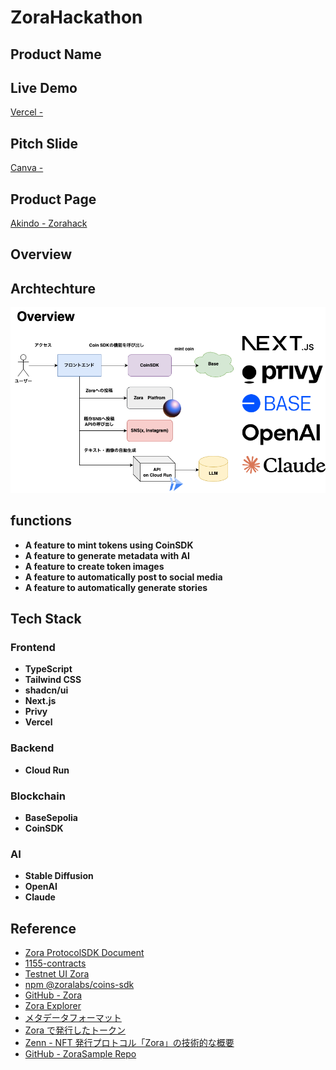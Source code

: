 # ZoraHackathon

## Product Name

## Live Demo

[Vercel - ]()

## Pitch Slide

[Canva - ]()

## Product Page

[Akindo - Zorahack](https://app.akindo.io/communities/pe6EzVQPafJgLnDE)

## Overview

## Archtechture

![](./docs/overview.drawio.png)

## functions

- **A feature to mint tokens using CoinSDK**
- **A feature to generate metadata with AI**
- **A feature to create token images**
- **A feature to automatically post to social media**
- **A feature to automatically generate stories**

## Tech Stack

### Frontend

- **TypeScript**
- **Tailwind CSS**
- **shadcn/ui**
- **Next.js**
- **Privy**
- **Vercel**

### Backend

- **Cloud Run**

### Blockchain

- **BaseSepolia**
- **CoinSDK**

### AI

- **Stable Diffusion**
- **OpenAI**
- **Claude**

## Reference

- [Zora ProtocolSDK Document](https://docs.zora.co/protocol-sdk/introduction)
- [1155-contracts](https://github.com/ourzora/zora-protocol/tree/main/packages/1155-contracts)
- [Testnet UI Zora](https://testnet.zora.co/)
- [npm @zoralabs/coins-sdk](https://www.npmjs.com/package/@zoralabs/coins-sdk)
- [GitHub - Zora](https://github.com/ourzora/zora-protocol)
- [Zora Explorer](https://sepolia.explorer.zora.energy/)
- [メタデータフォーマット](https://docs.zora.co/contracts/Metadata)
- [Zora で発行したトークン](https://zora.co/coin/base:0x54ce08574374e7e879074d3c9e95ff9cef01547b)
- [Zenn - NFT 発行プロトコル「Zora」の技術的な概要](https://zenn.dev/senspace/articles/045febcf7a8604)
- [GitHub - ZoraSample Repo](https://github.com/mashharuki/zora-sample)
